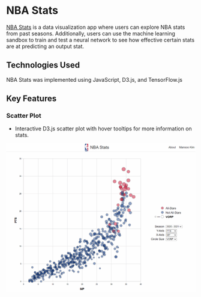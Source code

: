 # NBA Stats

[NBA Stats](https://mansookim.github.io/NBA-Stats/) is a data visualization app where users can explore NBA stats from past seasons. Additionally, users can use the machine learning sandbox to train and test a neural network to see how effective certain stats are at predicting an output stat.

## Technologies Used

NBA Stats was implemented using JavaScript, D3.js, and TensorFlow.js

## Key Features

### Scatter Plot
- Interactive D3.js scatter plot with hover tooltips for more information on stats.

<img src='./src/assets/images/nba-stats-hover.gif' />
